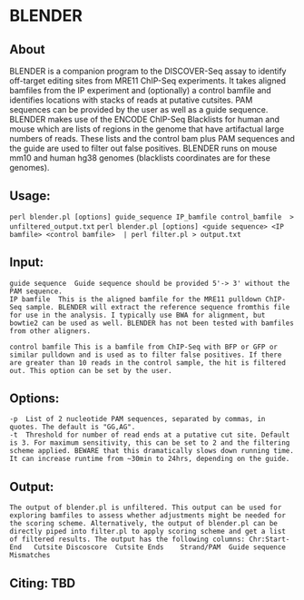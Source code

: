 # **BLENDER**
## About

BLENDER is a companion program to the DISCOVER-Seq assay to identify off-target editing sites from MRE11 ChIP-Seq experiments.  It takes aligned bamfiles from the IP experiment and (optionally) a control bamfile and identifies locations with stacks of reads at putative cutsites. PAM sequences can be provided by the user as well as a guide sequence. BLENDER makes use of the ENCODE ChIP-Seq Blacklists for human and mouse which are lists of regions in the genome that have artifactual large numbers of reads. These lists and the control bam plus PAM sequences and the guide are used to filter out false positives.  BLENDER runs on mouse mm10 and human hg38 genomes (blacklists coordinates are for these genomes). 

## Usage:
`perl blender.pl [options] guide_sequence IP_bamfile control_bamfile  > unfiltered_output.txt`
`perl blender.pl [options] <guide sequence> <IP bamfile> <control bamfile>  | perl filter.pl > output.txt`

## Input:
	guide sequence	Guide sequence should be provided 5'-> 3' without the PAM sequence.
	IP bamfile	This is the aligned bamfile for the MRE11 pulldown ChIP-Seq sample. BLENDER will extract the reference sequence fromthis file for use in the analysis. I typically use BWA for alignment, but bowtie2 can be used as well. BLENDER has not been tested with bamfiles from other aligners.

	control bamfile	This is a bamfile from ChIP-Seq with BFP or GFP or similar pulldown and is used as to filter false positives. If there are greater than 10 reads in the control sample, the hit is filtered out. This option can be set by the user.


## Options:
	-p	List of 2 nucleotide PAM sequences, separated by commas, in quotes. The default is "GG,AG".
	-t	Threshold for number of read ends at a putative cut site. Default is 3. For maximum sensitivity, this can be set to 2 and the filtering scheme applied. BEWARE that this dramatically slows down running time. It can increase runtime from ~30min to 24hrs, depending on the guide.


## Output:
	The output of blender.pl is unfiltered. This output can be used for exploring bamfiles to assess whether adjustments might be needed for the scoring scheme. Alternatively, the output of blender.pl can be directly piped into filter.pl to apply scoring scheme and get a list of filtered results. The output has the following columns: Chr:Start-End	Cutsite	Discoscore	Cutsite Ends	Strand/PAM	Guide sequence	Mismatches

## Citing: TBD
